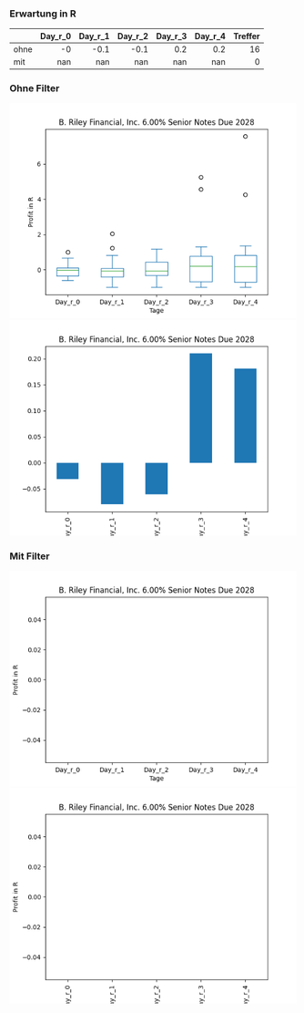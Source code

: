 ### Erwartung in R
|      |   Day_r_0 |   Day_r_1 |   Day_r_2 |   Day_r_3 |   Day_r_4 |   Treffer |
|:-----|----------:|----------:|----------:|----------:|----------:|----------:|
| ohne |        -0 |      -0.1 |      -0.1 |       0.2 |       0.2 |        16 |
| mit  |       nan |     nan   |     nan   |     nan   |     nan   |         0 |

### Ohne Filter
![image info](./data/RILYT_box_all.png)
![image info](./data/RILYT_median_all.png)

### Mit Filter
![image info](./data/RILYT_box_filtered.png)
![image info](./data/RILYT_median_filtered.png)